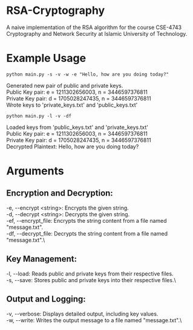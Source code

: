 # RSA-Cryptography
A naive implementation of the RSA algorithm for the course CSE-4743 Cryptography and Network Security at Islamic University of Technology.

# Example Usage
`python main.py -s -v -w -e "Hello, how are you doing today?"`

Generated new pair of public and private keys.\
Public Key pair: e = 1211302656003, n = 3446597376811\
Private Key pair: d = 1705028247435, n = 3446597376811\
Wrote keys to 'private_keys.txt' and 'public_keys.txt'

`python main.py -l -v -df`

Loaded keys from 'public_keys.txt' and 'private_keys.txt'\
Public Key pair: e = 1211302656003, n = 3446597376811\
Private Key pair: d = 1705028247435, n = 3446597376811\
Decrypted Plaintext: Hello, how are you doing today?

# Arguments
## Encryption and Decryption:

-e, --encrypt &lt;string>: Encrypts the given string.\
-d, --decrypt &lt;string>: Decrypts the given string.\
-ef, --encrypt_file: Encrypts the string content from a file named "message.txt".\
-df, --decrypt_file: Decrypts the string content from a file named "message.txt".\

## Key Management:

-l, --load: Reads public and private keys from their respective files.\
-s, --save: Stores public and private keys into their respective files.\

## Output and Logging:

-v, --verbose: Displays detailed output, including key values.\
-w, --write: Writes the output message to a file named "message.txt".\
